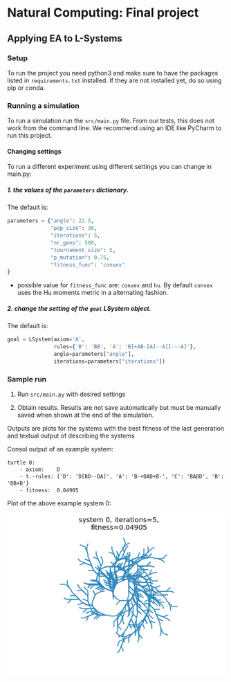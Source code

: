 # Natural Computing: Final project

## Applying EA to L-Systems

### Setup

To run the project you need python3 and make sure to have the packages listed in `requirements.txt` installed. 
If they are not installed yet, do so using pip or conda.
 
### Running a simulation

To run a simulation run the `src/main.py` file. From our tests, this does not work from the command line. We recommend 
using an IDE like PyCharm to run this project.  

#### Changing settings

To run a different experiment using different settings you can change in main.py:

##### 1. the values of the `parameters` dictionary.
The default is:
```python
parameters = {"angle": 22.5,
              "pop_size": 30,
              "iterations": 5,
              "nr_gens": 500,
              "tournament_size": 5,
              "p_mutation": 0.75,
              "fitness_func": 'convex'
}
```

   - possible value for `fitness_func` are: `convex` and `hu`. By default `convex` uses the Hu moments metric in a 
   alternating fashion.

##### 2. change the setting of the `goal` LSystem object.
The default is:
```python
goal = LSystem(axiom='A',
               rules={'B': 'BB', 'A': 'B[+AB-[A]--A][---A]'},
               angle=parameters["angle"],
               iterations=parameters["iterations"])
```

### Sample run

1. Run `src/main.py` with desired settings

2. Obtain results. Results are not save automatically but must be manually saved when shown at the end of the simulation.

Outputs are plots for the systems with the best fitness of the last generation and textual output of describing the systems 

Consol output of an example system:
```
turtle 0:
	- axiom:    D
	- t.-rules: {'D': 'D[BD--DA]', 'A': 'B-+DAD+B-', 'C': 'BADD', 'B': 'DB+B'}
	- fitness:  0.04905
```

Plot of the above example system 0:

![Plotted system 0](Results/500MixFitness/Figure_1.png)

